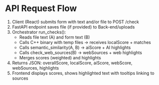 # API Request Flow

1. Client (React) submits form with text and/or file to POST /check
2. FastAPI endpoint saves file (if provided) to Back-end/uploads
3. Orchestrator run_checks():
   - Reads file text (A) and form text (B)
   - Calls C++ binary with temp files → receives localScore + matches
   - Calls semantic_similarity(A, B) → aiScore + AI highlights
   - Calls check_web_sources(B) → webSources + web highlights
   - Merges scores (weighted) and highlights
4. Returns JSON: overallScore, localScore, aiScore, webScore, webSources, highlights
5. Frontend displays scores, shows highlighted text with tooltips linking to sources








